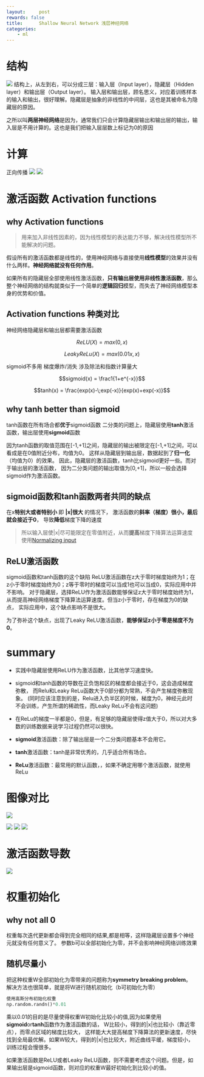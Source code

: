 ```yaml
---
layout:     post
rewards: false
title:      Shallow Neural Network 浅层神经网络
categories:
    - ml
---
```

# 结构

![](https://ws1.sinaimg.cn/large/006tNc79gy1fvpdg9tgdqj31kw0xgthl.jpg)
结构上，从左到右，可以分成三层：输入层（Input layer），隐藏层（Hidden layer）和输出层（Output layer）。
输入层和输出层，顾名思义，对应着训练样本的输入和输出，很好理解。隐藏层是抽象的非线性的中间层，这也是其被命名为隐藏层的原因。

之所以叫**两层神经网络**是因为，通常我们只会计算隐藏层输出和输出层的输出，输入层是不用计算的。这也是我们把输入层层数上标记为0的原因

# 计算
正向传播
<span class='gp-2'>
    <img src='https://ws3.sinaimg.cn/large/006tNc79gy1fvpdklb2kwj30j80e074z.jpg' />
    <img src='https://ws2.sinaimg.cn/large/006tNc79gy1fvpdjs9q95j31kw0kudmz.jpg' />
</span>

# 激活函数 Activation functions

## why Activation functions
> 用来加入非线性因素的，因为线性模型的表达能力不够，解决线性模型所不能解决的问题。

假设所有的激活函数都是线性的，使用神经网络与直接使用**线性模型**的效果并没有什么两样。**神经网络就没有任何作用**。

如果所有的隐藏层全部使用线性激活函数，**只有输出层使用非线性激活函数**，那么整个神经网络的结构就类似于一个简单的**逻辑回归**模型，而失去了神经网络模型本身的优势和价值。


## Activation functions 种类对比
神经网络隐藏层和输出层都需要激活函数

$$ReLU(X) = max(0,x)$$

$$Leaky ReLu(X) = max(0.01x,x)$$

sigmoid不多用 梯度爆炸/消失 涉及除法和指数计算量大

$$sigmoid(x) = \frac1{1+e^{-x}}$$

$$tanh(x) = \frac{exp(x)-\;exp(-x)}{exp(x)+exp(-x)}$$

## why tanh better than sigmoid

tanh函数在所有场合都**优于**sigmoid函数
二分类的问题上，隐藏层使用**tanh**激活函数，输出层使用**sigmoid**函数

因为tanh函数的取值范围在[-1,+1]之间，隐藏层的输出被限定在[-1,+1]之间，可以看成是在0值附近分布，均值为0。
这样从隐藏层到输出层，数据起到了**归一化**（均值为0）的效果。
因此，隐藏层的激活函数，tanh比sigmoid更好一些。而对于输出层的激活函数，
因为二分类问题的输出取值为[0,+1]，所以一般会选择sigmoid作为激活函数。

## sigmoid函数和tanh函数两者共同的缺点

在x**特别大或者特别小** 即 **|x|很大** 的情况下，
激活函数的**斜率（梯度）很小，最后就会接近于0**，
导致**降低**梯度下降的速度

> 所以输入层使|x|尽可能限定在零值附近，从而**提高**梯度下降算法运算速度 
使用[Normalizing input](/ml/2018/09/29/NN优化/#normalizing-input)


## ReLU激活函数
sigmoid函数和tanh函数的这个缺陷
ReLU激活函数在z大于零时梯度始终为1；在z小于零时梯度始终为0；z等于零时的梯度可以当成1也可以当成0，实际应用中并不影响。
对于隐藏层，选择ReLU作为激活函数能够保证z大于零时梯度始终为1，从而提高神经网络梯度下降算法运算速度。但当z小于零时，存在梯度为0的缺点，
实际应用中，这个缺点影响不是很大。

为了弥补这个缺点，出现了Leaky ReLU激活函数，**能够保证z小于零是梯度不为0**。


# summary
- 实践中隐藏层使用ReLU作为激活函数，比其他学习速度快。
- sigmoid和tanh函数的导数在正负饱和区的梯度都会接近于0，这会造成梯度弥散，
    而Relu和Leaky ReLu函数大于0部分都为常熟，不会产生梯度弥散现象。
    (同时应该注意到的是，Relu进入负半区的时候，梯度为0，神经元此时不会训练，产生所谓的稀疏性，而Leaky ReLu不会有这问题)
- 在ReLu的梯度一半都是0，但是，有足够的隐藏层使得z值大于0，所以对大多数的训练数据来说学习过程仍然可以很快。

- **sigmoid**激活函数：除了输出层是一个二分类问题基本不会用它。
- **tanh**激活函数：tanh是非常优秀的，几乎适合所有场合。
- **ReLu**激活函数：最常用的默认函数，，如果不确定用哪个激活函数，就使用ReLu


# 图像对比
![](https://ws3.sinaimg.cn/large/006tNc79gy1fvpf636um5j31bs142wg5.jpg)

<span class='gp-3'>
    <img src='https://ws1.sinaimg.cn/large/006tNc79ly1fvplnu6vd2j31kw0w7tew.jpg' />
    <img src='https://ws4.sinaimg.cn/large/006tNc79gy1fvpfd1g5lfj314u0u4jsh.jpg' />
    <img src='https://ws2.sinaimg.cn/large/006tNc79gy1fvpfdsst3vj311g0pejs9.jpg' />
<span>

# 激活函数导数
![](https://ws1.sinaimg.cn/large/006tNc79ly1fvplqz1ne1j31d212mdh0.jpg)

# 权重初始化

## why not all 0
权重每次迭代更新都会得到完全相同的结果,都是相等，这样隐藏层设置多个神经元就没有任何意义了。
参数b可以全部初始化为零，并不会影响神经网络训练效果

## 随机尽量小
把这种权重W全部初始化为零带来的问题称为**symmetry breaking problem**。
解决方法也很简单，就是将W进行随机初始化（b可初始化为零）
```python
使用高斯分布初始化权重
np.random.randn()*0.01
```
乘以0.01的目的是尽量使得权重W初始化比较小的值,因为如果使用**sigmoid**or**tanh**函数作为激活函数的话，
W比较小，得到的|x|也比较小（靠近零点），而零点区域的梯度比较大，
这样能大大提高梯度下降算法的更新速度，尽快找到全局最优解。如果W较大，得到的|x|也比较大，附近曲线平缓，梯度较小，训练过程会慢很多。

如果激活函数是ReLU或者Leaky ReLU函数，则不需要考虑这个问题。但是，如果输出层是sigmoid函数，则对应的权重W最好初始化到比较小的值。